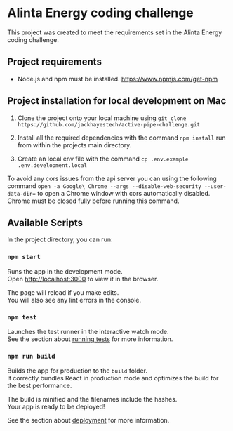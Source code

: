 # Alinta Energy coding challenge

This project was created to meet the requirements set in the Alinta Energy coding challenge.

## Project requirements

* Node.js and npm must be installed. https://www.npmjs.com/get-npm

## Project installation for local development on Mac

1. Clone the project onto your local machine using `git clone https://github.com/jackhayestech/active-pipe-challenge.git`

2. Install all the required dependencies with the command `npm install` run from within the projects main directory.

3. Create an local env file with the command `cp .env.example .env.development.local`

To avoid any cors issues from the api server you can using the following command `open -a Google\ Chrome --args --disable-web-security --user-data-dir=` to open a Chrome window with cors automatically disabled. Chrome must be closed fully before running this command. 

## Available Scripts

In the project directory, you can run:

### `npm start`

Runs the app in the development mode.<br>
Open [http://localhost:3000](http://localhost:3000) to view it in the browser.

The page will reload if you make edits.<br>
You will also see any lint errors in the console.

### `npm test`

Launches the test runner in the interactive watch mode.<br>
See the section about [running tests](https://facebook.github.io/create-react-app/docs/running-tests) for more information.

### `npm run build`

Builds the app for production to the `build` folder.<br>
It correctly bundles React in production mode and optimizes the build for the best performance.

The build is minified and the filenames include the hashes.<br>
Your app is ready to be deployed!

See the section about [deployment](https://facebook.github.io/create-react-app/docs/deployment) for more information.